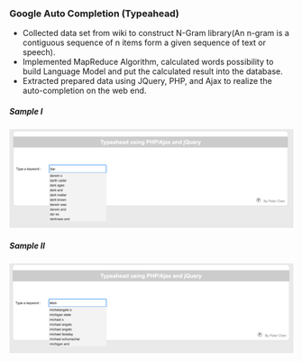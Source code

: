 ### Google Auto Completion (Typeahead)

*   Collected data set from wiki to construct N-Gram library(An n-gram is a contiguous sequence of n items form a given sequence of text or speech).
*   Implemented MapReduce Algorithm, calculated words possibility to build
Language Model and put the calculated result into the database.
*   Extracted prepared data using JQuery, PHP, and Ajax to realize the
auto-completion on the web end.

##### Sample I

![Sample 1](https://github.com/chendddong/NGram/blob/master/TH%20I.png?raw=true)

##### Sample II

![Sample 2](https://github.com/chendddong/NGram/blob/master/TH%20II.png?raw=true)
